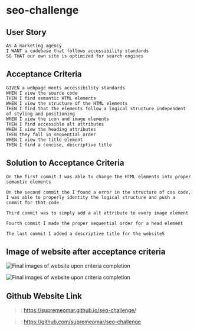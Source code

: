 # seo-challenge

## User Story

```
AS A marketing agency
I WANT a codebase that follows accessibility standards
SO THAT our own site is optimized for search engines
```

## Acceptance Criteria

```
GIVEN a webpage meets accessibility standards
WHEN I view the source code
THEN I find semantic HTML elements
WHEN I view the structure of the HTML elements
THEN I find that the elements follow a logical structure independent of styling and positioning
WHEN I view the icon and image elements
THEN I find accessible alt attributes
WHEN I view the heading attributes
THEN they fall in sequential order
WHEN I view the title element
THEN I find a concise, descriptive title
```
## Solution to Acceptance Criteria
```
On the first commit I was able to change the HTML elements into proper semantic elements

On the second commit the I found a error in the structure of css code, I was able to properly identity the logical structure and push a commit for that code

Third commit was to simply add a alt attribute to every image element 

Fourth commit I made the proper sequential order for a head element

The last commit I added a descriptive title for the websiteS
```

## Image of website after acceptance criteria

![Final images of website upon criteria completion](./assets/images/seo-1.png)

![Final images of website upon criteria completion](./assets/images/seo-2.png)

## Github Website Link
>: https://supremeomar.github.io/seo-challenge/

>: https://github.com/supremeomar/seo-challenge
